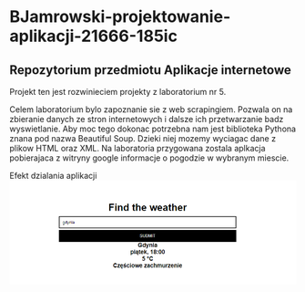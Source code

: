 # BJamrowski-projektowanie-aplikacji-21666-185ic
## Repozytorium przedmiotu Aplikacje internetowe

Projekt ten jest rozwinieciem projekty z laboratorium nr 5.

Celem laboratorium bylo zapoznanie sie z web scrapingiem. Pozwala on na zbieranie
danych ze stron internetowych i dalsze ich przetwarzanie badz wyswietlanie. Aby moc tego
dokonac potrzebna nam jest biblioteka Pythona znana pod nazwa Beautiful Soup. Dzieki niej 
mozemy wyciagac dane z plikow HTML oraz XML.
Na laboratoria przygowana zostala aplkacja pobierajaca z witryny google informacje o pogodzie
w wybranym miescie.

Efekt dzialania aplikacji
![Pogoda w Gdyni](./photos/weather.png)

